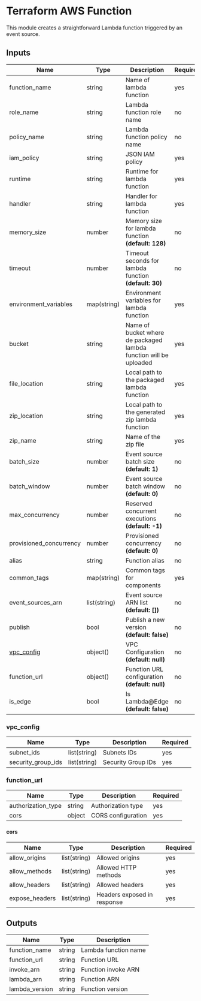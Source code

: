 # Terraform AWS Function

This module creates a straightforward Lambda function triggered by an event source.

## Inputs

| Name                      | Type         | Description                                                       | Required |
| ------------------------- | ------------ | ----------------------------------------------------------------- | -------- |
| function_name             | string       | Name of lambda function                                           | yes      |
| role_name                 | string       | Lambda function role name                                         | no       |
| policy_name               | string       | Lambda function policy name                                       | no       |
| iam_policy                | string       | JSON IAM policy                                                   | yes      |
| runtime                   | string       | Runtime for lambda function                                       | yes      |
| handler                   | string       | Handler for lambda function                                       | yes      |
| memory_size               | number       | Memory size for lambda function **(default: 128)**                | no       |
| timeout                   | number       | Timeout seconds for lambda function **(default: 30)**             | no       |
| environment_variables     | map(string)  | Environment variables for lambda function                         | yes      |
| bucket                    | string       | Name of bucket where de packaged lambda function will be uploaded | yes      |
| file_location             | string       | Local path to the packaged lambda function                        | yes      |
| zip_location              | string       | Local path to the generated zip lambda function                   | yes      |
| zip_name                  | string       | Name of the zip file                                              | yes      |
| batch_size                | number       | Event source batch size **(default: 1)**                          | no       |
| batch_window              | number       | Event source batch window **(default: 0)**                        | no       |
| max_concurrency           | number       | Reserved concurrent executions **(default: -1)**                  | no       |
| provisioned_concurrency   | number       | Provisioned concurrency **(default: 0)**                          | no       |
| alias                     | string       | Function alias                                                    | no       |
| common_tags               | map(string)  | Common tags for components                                        | yes      |
| event_sources_arn         | list(string) | Event source ARN list **(default: [])**                           | no       |
| publish                   | bool         | Publish a new version **(default: false)**                        | no       |
| [vpc_config](#vpc_config) | object()     | VPC Configuration **(default: null)**                             | no       |
| function_url              | object()     | Function URL configuration **(default: null)**                    | no       |
| is_edge                   | bool         | Is Lambda@Edge **(default: false)**                               | no       |

### vpc_config

| Name               | Type         | Description        | Required |
| ------------------ | ------------ | ------------------ | -------- |
| subnet_ids         | list(string) | Subnets IDs        | yes      |
| security_group_ids | list(string) | Security Group IDs | yes      |

### function_url

| Name               | Type         | Description        | Required |
| ------------------ | ------------ | ------------------ | -------- |
| authorization_type | string       | Authorization type | yes      |
| cors               | object       | CORS configuration | yes      |

#### cors

| Name           | Type         | Description                 | Required |
| -------------- | ------------ | --------------------------- | -------- |
| allow_origins  | list(string) | Allowed origins             | yes      |
| allow_methods  | list(string) | Allowed HTTP methods        | yes      |
| allow_headers  | list(string) | Allowed headers             | yes      |
| expose_headers | list(string) | Headers exposed in response | yes      |

## Outputs

| Name           | Type   | Description          |
| -------------- | ------ | -------------------- |
| function_name  | string | Lambda function name |
| function_url   | string | Function URL         |
| invoke_arn     | string | Function invoke ARN  |
| lambda_arn     | string | Function ARN         |
| lambda_version | string | Function version     |